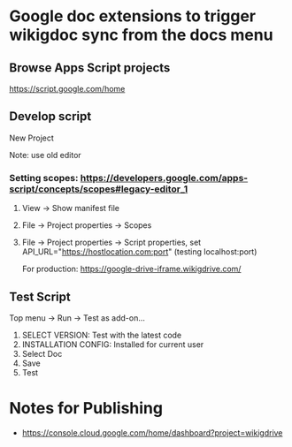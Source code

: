 # Google doc extensions to trigger wikigdoc sync from the docs menu 

## Browse Apps Script projects

https://script.google.com/home

## Develop script

New Project

Note: use old editor

### Setting scopes: https://developers.google.com/apps-script/concepts/scopes#legacy-editor_1

1. View -> Show manifest file
2. File -> Project properties -> Scopes
3. File -> Project properties -> Script properties, set API_URL="https://hostlocation.com:port"  (testing localhost:port)

   For production: https://google-drive-iframe.wikigdrive.com/


## Test Script

Top menu -> Run -> Test as add-on...

1. SELECT VERSION: Test with the latest code
2. INSTALLATION CONFIG: Installed for current user
3. Select Doc
4. Save
5. Test


# Notes for Publishing

* https://console.cloud.google.com/home/dashboard?project=wikigdrive
